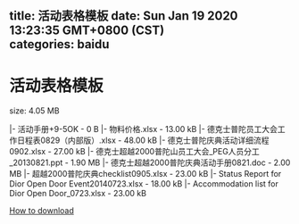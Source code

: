 
title: 活动表格模板
date: Sun Jan 19 2020 13:23:35 GMT+0800 (CST)    
categories: baidu
---

# 活动表格模板
size: 4.05 MB
 
 
|- 活动手册+9-5OK - 0 B
|- 物料价格.xlsx - 13.00 kB
|- 德克士普陀员工大会工作日程表0829（内部版）.xlsx - 48.00 kB
|- 德克士普陀庆典活动详细流程0902.xlsx - 27.00 kB
|- 德克士超越2000普陀山员工大会_PEG人员分工_20130821.ppt - 1.90 MB
|- 德克士超越2000普陀庆典活动手册0821.doc - 2.00 MB
|- 超越2000普陀庆典checklist0905.xlsx - 23.00 kB
|- Status Report for Dior Open Door Event20140723.xlsx - 18.00 kB
|- Accommodation list for Dior Open Door_0723.xlsx - 23.00 kB

[How to download](https://bpcam.bemobtrk.com/go/2ceec3aa-1ca2-46d6-b9ff-aaa5c184517c?jno=596)